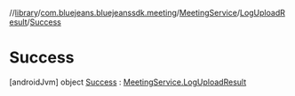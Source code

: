 //[library](../../../../../index.md)/[com.bluejeans.bluejeanssdk.meeting](../../../index.md)/[MeetingService](../../index.md)/[LogUploadResult](../index.md)/[Success](index.md)



# Success  
 [androidJvm] object [Success](index.md) : [MeetingService.LogUploadResult](../index.md)   


